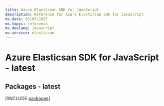 ```yaml
---
title: Azure Elasticsan SDK for JavaScript
description: Reference for Azure Elasticsan SDK for JavaScript
ms.date: 03/07/2025
ms.topic: reference
ms.devlang: javascript
ms.service: elasticsan
---
```

# Azure Elasticsan SDK for JavaScript - latest
## Packages - latest
[!INCLUDE [packages](elasticsan-index.md)]